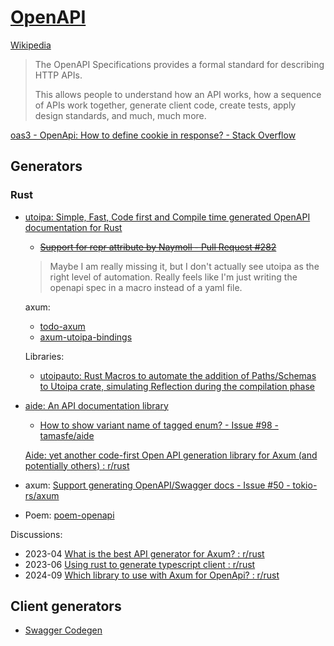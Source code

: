 # [OpenAPI](https://www.openapis.org/)
[Wikipedia](https://en.wikipedia.org/wiki/OpenAPI_Specification)

> The OpenAPI Specifications provides a formal standard for describing HTTP APIs.
>
> This allows people to understand how an API works, how a sequence of APIs work together, generate client code, create tests, apply design standards, and much, much more.

[oas3 - OpenApi: How to define cookie in response? - Stack Overflow](https://stackoverflow.com/questions/69365166/openapi-how-to-define-cookie-in-response)

## Generators
### Rust
- [utoipa: Simple, Fast, Code first and Compile time generated OpenAPI documentation for Rust](https://github.com/juhaku/utoipa)
  - ~~[Support for repr attribute by Naymoll - Pull Request #282](https://github.com/juhaku/utoipa/pull/282)~~

  > Maybe I am really missing it, but I don't actually see utoipa as the right level of automation. Really feels like I'm just writing the openapi spec in a macro instead of a yaml file.

  axum:
  - [todo-axum](https://github.com/juhaku/utoipa/blob/master/examples/todo-axum/src/main.rs)
  - [axum-utoipa-bindings](https://github.com/juhaku/utoipa/blob/master/examples/axum-utoipa-bindings/src/main.rs)

  Libraries:
  - [utoipauto: Rust Macros to automate the addition of Paths/Schemas to Utoipa crate, simulating Reflection during the compilation phase](https://github.com/ProbablyClem/utoipauto)

- [aide: An API documentation library](https://github.com/tamasfe/aide)
  - [How to show variant name of tagged enum? - Issue #98 - tamasfe/aide](https://github.com/tamasfe/aide/issues/98)

  [Aide: yet another code-first Open API generation library for Axum (and potentially others) : r/rust](https://www.reddit.com/r/rust/comments/x8gj8c/aide_yet_another_codefirst_open_api_generation/)

- axum: [Support generating OpenAPI/Swagger docs - Issue #50 - tokio-rs/axum](https://github.com/tokio-rs/axum/issues/50)

- Poem: [poem-openapi](https://crates.io/crates/poem-openapi)

Discussions:
- 2023-04 [What is the best API generator for Axum? : r/rust](https://www.reddit.com/r/rust/comments/12fuwzs/what_is_the_best_api_generator_for_axum/)
- 2023-06 [Using rust to generate typescript client : r/rust](https://www.reddit.com/r/rust/comments/13z5shv/using_rust_to_generate_typescript_client/)
- 2024-09 [Which library to use with Axum for OpenApi? : r/rust](https://www.reddit.com/r/rust/comments/1ffm29t/which_library_to_use_with_axum_for_openapi/)

## Client generators
- [Swagger Codegen](https://swagger.io/tools/swagger-codegen/)